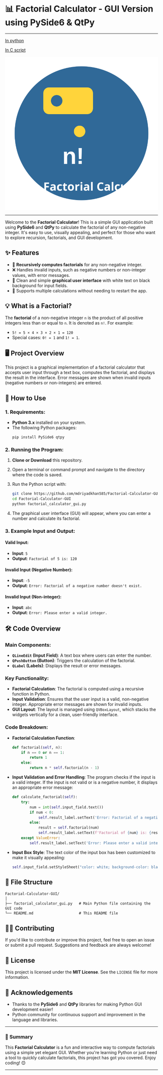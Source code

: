 # 📊 Factorial Calculator - GUI Version using PySide6 & QtPy
---
[In python](https://github.com/mdriyadkhan585/Factorial-Calculator-in-Python)

[In C script](https://github.com/mdriyadkhan585/Factorial-Calculator-in-C)


![Logo](logo.svg)

---
Welcome to the **Factorial Calculator**! This is a simple GUI application built using **PySide6** and **QtPy** to calculate the factorial of any non-negative integer. It's easy to use, visually appealing, and perfect for those who want to explore recursion, factorials, and GUI development.

## ✨ Features
- 🧮 **Recursively computes factorials** for any non-negative integer.
- ❌ Handles invalid inputs, such as negative numbers or non-integer values, with error messages.
- 🎨 Clean and simple **graphical user interface** with white text on black background for input fields.
- 🔁 Supports multiple calculations without needing to restart the app.

## 💡 What is a Factorial?
The **factorial** of a non-negative integer `n` is the product of all positive integers less than or equal to `n`. It is denoted as `n!`. For example:
- `5! = 5 × 4 × 3 × 2 × 1 = 120`
- Special cases: `0! = 1` and `1! = 1`.

## 🖥️ Project Overview
This project is a graphical implementation of a factorial calculator that accepts user input through a text box, computes the factorial, and displays the result in the interface. Error messages are shown when invalid inputs (negative numbers or non-integers) are entered.

## 🎯 How to Use

### 1. Requirements:
- **Python 3.x** installed on your system.
- The following Python packages:
  ```bash
  pip install PySide6 qtpy
  ```

### 2. Running the Program:
1. **Clone or Download** this repository.
2. Open a terminal or command prompt and navigate to the directory where the code is saved.
3. Run the Python script with:
   ```bash
   git clone https://github.com/mdriyadkhan585/Factorial-Calculator-GUI
   cd Factorial-Calculator-GUI
   python factorial_calculator_gui.py
   ```

4. The graphical user interface (GUI) will appear, where you can enter a number and calculate its factorial.

### 3. Example Input and Output:
#### Valid Input:
- **Input**: `5`
- **Output**: `Factorial of 5 is: 120`
  
#### Invalid Input (Negative Number):
- **Input**: `-5`
- **Output**: `Error: Factorial of a negative number doesn't exist.`
  
#### Invalid Input (Non-integer):
- **Input**: `abc`
- **Output**: `Error: Please enter a valid integer.`

## 🛠️ Code Overview

### Main Components:
- **`QLineEdit` (Input Field)**: A text box where users can enter the number.
- **`QPushButton` (Button)**: Triggers the calculation of the factorial.
- **`QLabel` (Labels)**: Displays the result or error messages.
  
### Key Functionality:
- **Factorial Calculation**: The factorial is computed using a recursive function in Python. 
- **Input Validation**: Ensures that the user input is a valid, non-negative integer. Appropriate error messages are shown for invalid inputs.
- **GUI Layout**: The layout is managed using `QVBoxLayout`, which stacks the widgets vertically for a clean, user-friendly interface.

### Code Breakdown:

- **Factorial Calculation Function**:
  ```python
  def factorial(self, n):
      if n == 0 or n == 1:
          return 1
      else:
          return n * self.factorial(n - 1)
  ```

- **Input Validation and Error Handling**:
  The program checks if the input is a valid integer. If the input is not valid or is a negative number, it displays an appropriate error message:
  ```python
  def calculate_factorial(self):
      try:
          num = int(self.input_field.text())
          if num < 0:
              self.result_label.setText('Error: Factorial of a negative number doesn\'t exist.')
          else:
              result = self.factorial(num)
              self.result_label.setText(f'Factorial of {num} is: {result}')
      except ValueError:
          self.result_label.setText('Error: Please enter a valid integer.')
  ```

- **Input Box Style**:
  The text color of the input box has been customized to make it visually appealing:
  ```python
  self.input_field.setStyleSheet("color: white; background-color: black;")
  ```

## 📂 File Structure

```
Factorial-Calculator-GUI/
│
├── factorial_calculator_gui.py   # Main Python file containing the GUI code
└── README.md                     # This README file
```

## 🧑‍💻 Contributing
If you'd like to contribute or improve this project, feel free to open an issue or submit a pull request. Suggestions and feedback are always welcome!

## 📜 License
This project is licensed under the **MIT License**. See the `LICENSE` file for more information.

## 🎉 Acknowledgements
- Thanks to the **PySide6** and **QtPy** libraries for making Python GUI development easier!
- Python community for continuous support and improvement in the language and libraries.

---

### 🎯 Summary
This **Factorial Calculator** is a fun and interactive way to compute factorials using a simple yet elegant GUI. Whether you're learning Python or just need a tool to quickly calculate factorials, this project has got you covered. Enjoy coding! 😊

---

